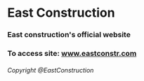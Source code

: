 
# East Construction

### East construction's official website

### To access site: www.eastconstr.com

###### Copyright @EastConstruction



